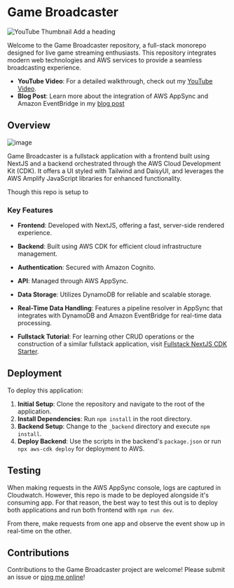 # Game Broadcaster

![YouTube Thumbnail Add a heading](https://github.com/focusOtter/game-brodcaster/assets/5106417/5b5e5eca-af85-42be-add8-a9d7db87bd69)

Welcome to the Game Broadcaster repository, a full-stack monorepo designed for live game streaming enthusiasts. This repository integrates modern web technologies and AWS services to provide a seamless broadcasting experience.

- **YouTube Video**: For a detailed walkthrough, check out my [YouTube Video](https://youtu.be/s2ew8-D7SYY).
- **Blog Post**: Learn more about the integration of AWS AppSync and Amazon EventBridge in my [blog post](https://blog.focusotter.com/how-aws-appsync-and-amazon-eventbridge-unlock-real-time-data-across-domains)

## Overview

![image](https://github.com/focusOtter/game-brodcaster/assets/5106417/e9d9d73f-aa9e-4edc-89fc-f70aa0872d39)

Game Broadcaster is a fullstack application with a frontend built using NextJS and a backend orchestrated through the AWS Cloud Development Kit (CDK). It offers a UI styled with Tailwind and DaisyUI, and leverages the AWS Amplify JavaScript libraries for enhanced functionality.

Though this repo is setup to

### Key Features

- **Frontend**: Developed with NextJS, offering a fast, server-side rendered experience.
- **Backend**: Built using AWS CDK for efficient cloud infrastructure management.
- **Authentication**: Secured with Amazon Cognito.
- **API**: Managed through AWS AppSync.
- **Data Storage**: Utilizes DynamoDB for reliable and scalable storage.
- **Real-Time Data Handling**: Features a pipeline resolver in AppSync that integrates with DynamoDB and Amazon EventBridge for real-time data processing.

- **Fullstack Tutorial**: For learning other CRUD operations or the construction of a similar fullstack application, visit [Fullstack NextJS CDK Starter](https://github.com/focusOtter/fullstack-nextjs-cdk-starter/tree/main).

## Deployment

To deploy this application:

1. **Initial Setup**: Clone the repository and navigate to the root of the application.
2. **Install Dependencies**: Run `npm install` in the root directory.
3. **Backend Setup**: Change to the `_backend` directory and execute `npm install`.
4. **Deploy Backend**: Use the scripts in the backend's `package.json` or run `npx aws-cdk deploy` for deployment to AWS.

## Testing

When making requests in the AWS AppSync console, logs are captured in Cloudwatch. However, this repo is made to be deployed alongside it's consuming app. For that reason, the best way to test this out is to deploy both applications and run both frontend with `npm run dev`.

From there, make requests from one app and observe the event show up in real-time on the other.

## Contributions

Contributions to the Game Broadcaster project are welcome! Please submit an issue or [ping me online](https://focusotter.com)!
